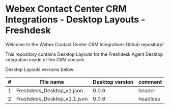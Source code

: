 # Webex Contact Center CRM Integrations - Desktop Layouts - Freshdesk

Welcome to the Webex Contact Center CRM Integrations Github repository!

This repository contains Desktop Layouts for the Freshdesk Agent Desktop integration inside of the CRM console.

Desktop Layouts versions below:

| #   | File name                    | Desktop version | comment  |
| --- | --------------------------   | --------------- | -------- |
| 1   | Freshdesk_Desktop_v1.json    | 0.0.6           | header   |
| 2   | Freshdesk_Desktop_v1.1.json  | 0.0.6           | headless |


